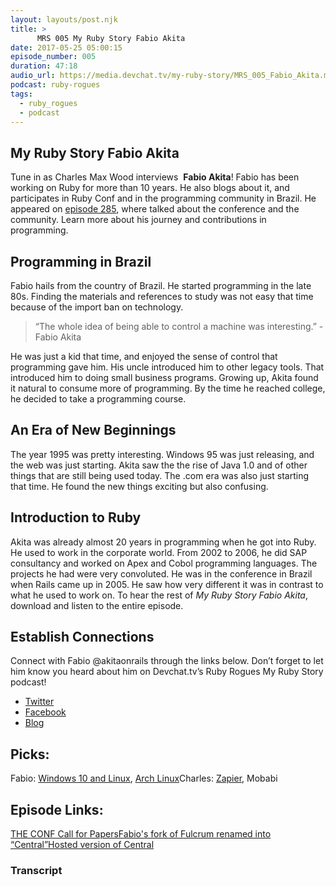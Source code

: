 ```yaml
---
layout: layouts/post.njk
title: >
      MRS 005 My Ruby Story Fabio Akita
date: 2017-05-25 05:00:15
episode_number: 005
duration: 47:18
audio_url: https://media.devchat.tv/my-ruby-story/MRS_005_Fabio_Akita.mp3
podcast: ruby-rogues
tags: 
  - ruby_rogues
  - podcast
---
```


## My&nbsp;Ruby Story Fabio Akita
Tune in as&nbsp;Charles Max Wood interviews&nbsp; **Fabio Akita**!&nbsp;Fabio has been working on Ruby for more than 10 years. He also blogs about it, and participates in Ruby Conf and in the programming community in Brazil. He appeared on [episode 285](https://devchat.tv/ruby-rogues/285-rr-ruby-conf-brazil-and-building-communities-with-fabio-akita), where talked about the conference and the community. Learn more about his journey and contributions in programming.
## Programming in Brazil
Fabio hails from the country of Brazil. He started programming in the late 80s. Finding the materials and references to study was not easy that time because of the import ban on technology.

> “The whole idea of being able to control a machine was interesting.” -Fabio Akita

He was just a kid that time, and enjoyed the sense of control that programming gave him. His uncle introduced him to other legacy tools. That introduced him to doing small business programs. Growing up, Akita found it natural to consume more of programming. By the time he reached college, he decided to take a programming course.
## An Era of New Beginnings
The year 1995 was pretty interesting. Windows 95 was just releasing, and the web was just starting. Akita saw the the rise of Java 1.0 and of other things that are still being used today. The .com era was also just starting that time. He found the new things exciting but also confusing.
## Introduction to Ruby
Akita was already almost 20 years in programming when he got into Ruby. He used to work in the corporate world. From 2002 to 2006, he did SAP consultancy and worked on Apex and Cobol programming languages. The projects he had were very convoluted. He was in the conference in Brazil when Rails came up in 2005. He saw how very different it was in contrast to what he used to work on. To hear the rest of _My Ruby Story Fabio Akita_, download and listen&nbsp;to the entire episode.
## Establish Connections
Connect with Fabio&nbsp;@akitaonrails through the links below. Don’t forget to let him know you heard about him on Devchat.tv’s Ruby Rogues My Ruby Story podcast!
- [Twitter](https://twitter.com/akitaonrails)
- [Facebook](https://www.facebook.com/akitaonrails)
- [Blog](http://www.akitaonrails.com/)

## Picks:
Fabio: [Windows 10 and Linux](http://www.akitaonrails.com/2016/07/26/the-year-of-linux-on-the-desktop-it-s-usable), [Arch Linux](http://www.akitaonrails.com/archlinux)Charles: [Zapier](https://zapier.com/),&nbsp;Mobabi
## Episode Links:
[THE CONF Call for Papers](http://cfp.theconf.club/)[Fabio's fork of Fulcrum renamed into “Central”](https://github.com/Codeminer42/cm42-central)[Hosted version of Central](http://central.cm42.io/)

### Transcript


